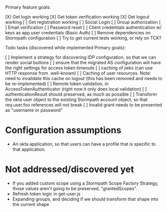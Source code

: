 Primary feature goals:

[X] Get login working
[X] Get token verification working
[X] Get logout working
[ ] Get registration working
[ ] Social Login
[ ] Group authorization
[ ] Email verification
[ ] Password reset
[ ] Client credentials authentication w/ keys as app user credentials (Basic Auth)
[ ] Remove dependencies on Stormpath configuration
[ ] Try to get current tests working, or rely on TCK?

Todo tasks (discovered while implemented Primary goals):

[ ] Implement a strategy for discovering IDP configuration, so that we can render social buttons
[ ] ensure that the migrated AS configuration will have the right settings for access token timeouts
[ ] caching of jwks (can use HTTP response from .well-known)
[ ] Caching of user resources.  Note: need to invalidate this cache on logout (this has been removed and needs to be re-implemented)
[ ] Remote token validation, in AccessTokenAuthenticator (right now it only does local validation)
[ ] authenticationResult should preserved, as much as possible
[ ] Transform the okta user object to the existing Stormpath account object, so that req.user.foo references will not break
[ ] Invalid grant needs to be presented as "username or password"

# Configuration assumptions

- An okta application, so that users can have a profile that is specific to that application.

# Not addressed/discovered yet

- If you added custom scope using a Stormpath Scope Factory Strategy, those values aren't going to be preserved, "grantedScopes".
- Refresh token logic in get-user.js
- Expanding groups, and deciding if we should transform that shape into the current shape
